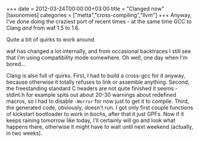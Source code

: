 +++
date = 2012-03-24T00:00:00+03:00
title = "Clanged now"
[taxonomies]
categories = ["metta","cross-compiling","llvm"]
+++
Anyway, I've done doing the craziest port of recent times - at the same time GCC to Clang _and_ from waf 1.5 to 1.6.

Quite a bit of quirks to work around.

waf has changed a lot internally, and from occasional backtraces I still see that I'm using compatibility mode somewhere. Oh well, one day when I'm bored…

Clang is also full of quirks. First, I had to build a cross-gcc for it anyway, because otherwise it totally refuses to link or assemble anything. Second, the freestanding standard C headers are not quite finished it seems - stdint.h for example spits out about 20-30 warnings about redefined macros, so I had to disable `-Werror` for now just to get it to compile. Third, the generated code, obviously, doesn't run. I got only first couple functions of kickstart bootloader to work in bochs, after that it just GPFs. Now if it keeps raining tomorrow like today, I'll certainly will go and look what happens there, otherwise it might have to wait until next weekend (actually, in two weeks).

